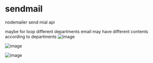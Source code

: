 # sendmail

nodemailer send mial api

maybe for loop different departments email may have different contents according to departments
![image](https://user-images.githubusercontent.com/77183620/199648472-a25fd079-c8c5-4397-b126-8dcf72c88ff7.png)

![image](https://user-images.githubusercontent.com/77183620/199648933-617ecf55-1950-4aff-afe6-8ce6158465f5.png)

![image](https://user-images.githubusercontent.com/77183620/199650308-d011762e-8b71-4d8f-a0b2-d0a5ebed536e.png)
